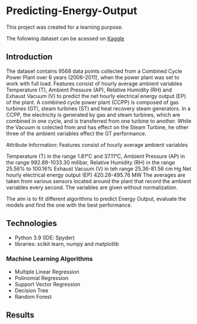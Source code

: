 # Predicting-Energy-Output

This project was created for a learning purpose. 

The following dataset can be acessed on [Kaggle](https://www.kaggle.com/gova26/airpressure)

## Introduction

The dataset contains 9568 data points collected from a Combined Cycle Power Plant over 6 years (2006-2011), when the power plant was set to work with full load. Features consist of hourly average ambient variables Temperature (T), Ambient Pressure (AP), Relative Humidity (RH) and Exhaust Vacuum (V) to predict the net hourly electrical energy output (EP) of the plant.
A combined cycle power plant (CCPP) is composed of gas turbines (GT), steam turbines (ST) and heat recovery steam generators. In a CCPP, the electricity is generated by gas and steam turbines, which are combined in one cycle, and is transferred from one turbine to another. While the Vacuum is colected from and has effect on the Steam Turbine, he other three of the ambient variables effect the GT performance.

Attribute Information:
Features consist of hourly average ambient variables

Temperature (T) in the range 1.81°C and 37.11°C,
Ambient Pressure (AP) in the range 992.89-1033.30 milibar,
Relative Humidity (RH) in the range 25.56% to 100.16%
Exhaust Vacuum (V) in teh range 25.36-81.56 cm Hg
Net hourly electrical energy output (EP) 420.26-495.76 MW
The averages are taken from various sensors located around the plant that record the ambient variables every second. The variables are given without normalization.

The aim is to fit different algorithms to predict Energy Output, evaluate the models and find the one with the best performance.

## Technologies

- Python 3.9 (IDE: Spyder)
- libraries: scikit learn, numpy and matplotlib

### Machine Learning Algorithms
- Multiple Linear Regression
- Polinomial Regression
- Support Vector Regression
- Decision Tree
- Random Forest

## Results

